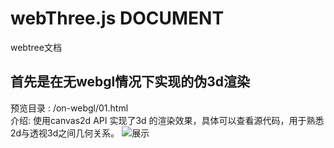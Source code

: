 # webThree.js DOCUMENT
webtree文档

## 首先是在无webgl情况下实现的伪3d渲染
预览目录 : /on-webgl/01.html<br />
介绍: 使用canvas2d API 实现了3d 的渲染效果，具体可以查看源代码，用于熟悉2d与透视3d之间几何关系。
![展示](https://user-assets.sxlcdn.com/images/1087228/FnvTx9GlL9LKkNWA7iiCY8G6MFw3.png?imageMogr2/strip/auto-orient/thumbnail/1200x9000%3E/format/png "Magic Gardens")
